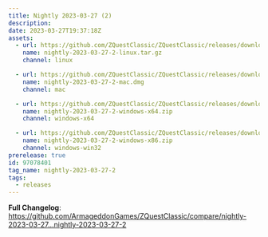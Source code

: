 ```yaml
---
title: Nightly 2023-03-27 (2)
description: 
date: 2023-03-27T19:37:18Z
assets: 
  - url: https://github.com/ZQuestClassic/ZQuestClassic/releases/download/nightly-2023-03-27-2/nightly-2023-03-27-2-linux.tar.gz
    name: nightly-2023-03-27-2-linux.tar.gz
    channel: linux

  - url: https://github.com/ZQuestClassic/ZQuestClassic/releases/download/nightly-2023-03-27-2/nightly-2023-03-27-2-mac.dmg
    name: nightly-2023-03-27-2-mac.dmg
    channel: mac

  - url: https://github.com/ZQuestClassic/ZQuestClassic/releases/download/nightly-2023-03-27-2/nightly-2023-03-27-2-windows-x64.zip
    name: nightly-2023-03-27-2-windows-x64.zip
    channel: windows-x64

  - url: https://github.com/ZQuestClassic/ZQuestClassic/releases/download/nightly-2023-03-27-2/nightly-2023-03-27-2-windows-x86.zip
    name: nightly-2023-03-27-2-windows-x86.zip
    channel: windows-win32
prerelease: true
id: 97078401
tag_name: nightly-2023-03-27-2
tags:
  - releases
---
```


**Full Changelog**: https://github.com/ArmageddonGames/ZQuestClassic/compare/nightly-2023-03-27...nightly-2023-03-27-2
